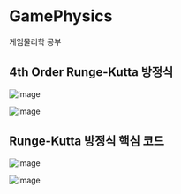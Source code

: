 # GamePhysics
 게임물리학 공부

## 4th Order Runge-Kutta 방정식
![image](https://user-images.githubusercontent.com/70702088/122880134-a2725100-d374-11eb-9ede-e8a527cda34b.png)

![image](https://user-images.githubusercontent.com/70702088/122880161-ab632280-d374-11eb-8d38-893b4e3dfc5d.png)

## Runge-Kutta 방정식 핵심 코드
![image](https://user-images.githubusercontent.com/70702088/122880286-cfbeff00-d374-11eb-9b45-bfe7797cb672.png)

![image](https://user-images.githubusercontent.com/70702088/122880315-d8173a00-d374-11eb-8bef-3204c8968bbd.png)
